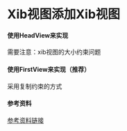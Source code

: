 #  Xib视图添加Xib视图

#### 使用HeadView来实现
需要注意：xib视图的大小约束问题

#### 使用FirstView来实现（推荐）
采用复制约束的方式

#### 参考资料
[参考资料链接](https://www.cnblogs.com/sunnyxx/p/3824968.html)



